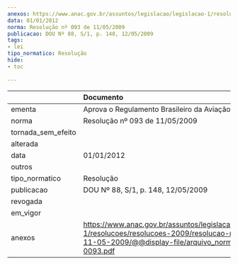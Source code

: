 ```yaml
---
anexos: https://www.anac.gov.br/assuntos/legislacao/legislacao-1/resolucoes/resolucoes-2009/resolucao-no-093-de-11-05-2009/@@display-file/arquivo_norma/RA2009-0093.pdf
data: 01/01/2012
norma: Resolução nº 093 de 11/05/2009
publicacao: DOU Nº 88, S/1, p. 148, 12/05/2009
tags:
- lei
tipo_normatico: Resolução
hide: 
- toc 
 
---
```


|                    | Documento                                                                                                                                                       |
|:-------------------|:----------------------------------------------------------------------------------------------------------------------------------------------------------------|
| ementa             | Aprova o Regulamento Brasileiro da Aviação Civil 154.                                                                                                           |
| norma              | Resolução nº 093 de 11/05/2009                                                                                                                                  |
| tornada_sem_efeito |                                                                                                                                                                 |
| alterada           |                                                                                                                                                                 |
| data               | 01/01/2012                                                                                                                                                      |
| outros             |                                                                                                                                                                 |
| tipo_normatico     | Resolução                                                                                                                                                       |
| publicacao         | DOU Nº 88, S/1, p. 148, 12/05/2009                                                                                                                              |
| revogada           |                                                                                                                                                                 |
| em_vigor           |                                                                                                                                                                 |
| anexos             | https://www.anac.gov.br/assuntos/legislacao/legislacao-1/resolucoes/resolucoes-2009/resolucao-no-093-de-11-05-2009/@@display-file/arquivo_norma/RA2009-0093.pdf |